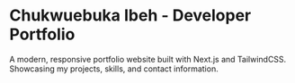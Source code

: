# Chukwuebuka Ibeh - Developer Portfolio

A modern, responsive portfolio website built with Next.js and TailwindCSS. Showcasing my projects, skills, and contact information.



